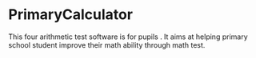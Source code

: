 # PrimaryCalculator
This four arithmetic test software is for pupils . It aims at helping primary school student improve their math ability through  math test. 
